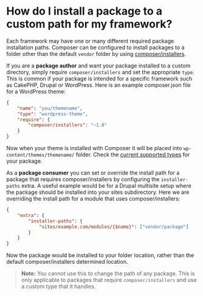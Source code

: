 # How do I install a package to a custom path for my framework?

Each framework may have one or many different required package installation
paths. Composer can be configured to install packages to a folder other than
the default `vendor` folder by using
[composer/installers](https://github.com/composer/installers).

If you are a **package author** and want your package installed to a custom
directory, simply require `composer/installers` and set the appropriate `type`.
This is common if your package is intended for a specific framework such as
CakePHP, Drupal or WordPress. Here is an example composer.json file for a
WordPress theme:

```json
{
    "name": "you/themename",
    "type": "wordpress-theme",
    "require": {
        "composer/installers": "~1.0"
    }
}
```

Now when your theme is installed with Composer it will be placed into
`wp-content/themes/themename/` folder. Check the
[current supported types](https://github.com/composer/installers#current-supported-types)
for your package.

As a **package consumer** you can set or override the install path for a package
that requires composer/installers by configuring the `installer-paths` extra. A
useful example would be for a Drupal multisite setup where the package should be
installed into your sites subdirectory. Here we are overriding the install path
for a module that uses composer/installers:

```json
{
    "extra": {
        "installer-paths": {
            "sites/example.com/modules/{$name}": ["vendor/package"]
        }
    }
}
```

Now the package would be installed to your folder location, rather than the default
composer/installers determined location.

> **Note:** You cannot use this to change the path of any package. This is only
> applicable to packages that require `composer/installers` and use a custom type
> that it handles.
